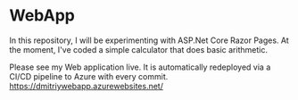 # WebApp
In this repository, I will be experimenting with ASP.Net Core Razor Pages. At the moment, I've coded a simple calculator that does basic arithmetic.

Please see my Web application live. It is automatically redeployed via a CI/CD pipeline to Azure with every commit. 
https://dmitriywebapp.azurewebsites.net/
